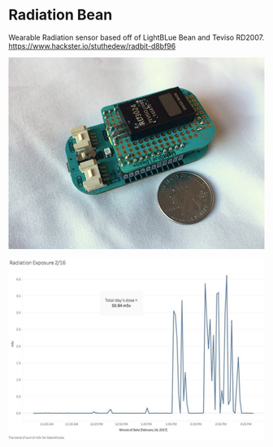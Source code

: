 Radiation Bean
==============

Wearable Radiation sensor based off of LightBLue Bean and Teviso RD2007.
https://www.hackster.io/stuthedew/radbit-d8bf96

![RadBit](images/RadBit.JPG)

![Example Dose Chart](images/Example_Dose_Chart.jpg)
